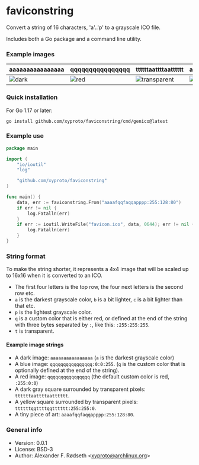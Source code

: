 # faviconstring

Convert a string of 16 characters, 'a'..'p'  to a grayscale ICO file.

Includes both a Go package and a command line utility.

### Example images

| aaaaaaaaaaaaaaaa                  | qqqqqqqqqqqqqqqq                  | ttttttaattttaatttttt                         | aaaafqqfaqqapppp:255:128:80                 |
| --------------------------------- | --------------------------------- | -------------------------------------------- | ------------------------------------------- |
| ![dark](img/aaaaaaaaaaaaaaaa.ico) | ![red](img/qqqqqqqqqqqqqqqq.ico)  | ![transparent](img/ttttttaattttaatttttt.ico) | ![art](img/aaaafqqfaqqapppp:255:128:80.ico) |

### Quick installation

For Go 1.17 or later:

    go install github.com/xyproto/faviconstring/cmd/genico@latest

### Example use

```go
package main

import (
    "io/ioutil"
    "log"

    "github.com/xyproto/faviconstring"
)

func main() {
    data, err := faviconstring.From("aaaafqqfaqqapppp:255:128:80")
    if err != nil {
        log.Fatalln(err)
    }
    if err := ioutil.WriteFile("favicon.ico", data, 0644); err != nil {
        log.Fatalln(err)
    }
}
```

### String format

To make the string shorter, it represents a 4x4 image that will be scaled up to 16x16 when it is converted to an ICO.

* The first four letters is the top row, the four next letters is the second row etc.
* `a` is the darkest grayscale color, `b` is a bit lighter, `c` is a bit lighter than that etc.
* `p` is the lightest grayscale color.
* `q` is a custom color that is either red, or defined at the end of the string with three bytes separated by `:`, like this: `:255:255:255`.
* `t` is transparent.

#### Example image strings

* A dark image: `aaaaaaaaaaaaaaaa` (`a` is the darkest grayscale color)
* A blue image: `qqqqqqqqqqqqqqqq:0:0:255`. (`q` is the custom color that is optionally defined at the end of the string).
* A red image: `qqqqqqqqqqqqqqqq` (the default custom color is red, `:255:0:0`)
* A dark gray square surrounded by transparent pixels: `ttttttaattttaatttttt`.
* A yellow square surrounded by transparent pixels: `ttttttqqttttqqtttttt:255:255:0`.
* A tiny piece of art: `aaaafqqfaqqapppp:255:128:80`.

### General info

* Version: 0.0.1
* License: BSD-3
* Author: Alexander F. Rødseth &lt;xyproto@archlinux.org&gt;

